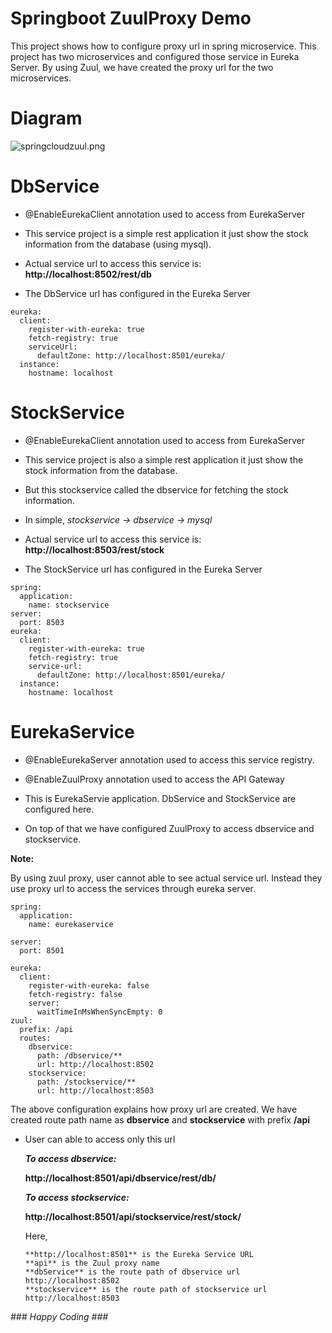 # Springboot ZuulProxy Demo #
This project shows how to configure proxy url in spring microservice. This project has two microservices and configured those service in Eureka Server.
By using Zuul, we have created the proxy url for the two microservices.

# Diagram #

![springcloudzuul.png](springcloudzuul)

# DbService #

* @EnableEurekaClient annotation used to access from EurekaServer

* This service project is a simple rest application it just show the stock information from the database (using mysql).

* Actual service url to access this service is: **http://localhost:8502/rest/db**

* The DbService url has configured in the Eureka Server

```
eureka:
  client:
    register-with-eureka: true
    fetch-registry: true
    serviceUrl:
      defaultZone: http://localhost:8501/eureka/
  instance:
    hostname: localhost
```

# StockService #

* @EnableEurekaClient annotation used to access from EurekaServer

* This service project is also a simple rest application it just show the stock information from the database.

* But this stockservice called the dbservice for fetching the stock information.

* In simple, _stockservice -> dbservice -> mysql_

* Actual service url to access this service is: **http://localhost:8503/rest/stock**

* The StockService url has configured in the Eureka Server

```
spring:
  application:
    name: stockservice
server:
  port: 8503
eureka:
  client:
    register-with-eureka: true
    fetch-registry: true
    service-url:
      defaultZone: http://localhost:8501/eureka/
  instance:
    hostname: localhost

```

# EurekaService #

* @EnableEurekaServer annotation used to access this service registry.

* @EnableZuulProxy annotation used to access the API Gateway

* This is EurekaServie application. DbService and StockService are configured here.

* On top of that we have configured ZuulProxy to access dbservice and stockservice.

**Note:**

By using zuul proxy, user cannot able to see actual service url. Instead they use proxy url to access the services through eureka server.

```
spring:
  application:
    name: eurekaservice

server:
  port: 8501

eureka:
  client:
    register-with-eureka: false
    fetch-registry: false
    server:
      waitTimeInMsWhenSyncEmpty: 0
zuul:
  prefix: /api
  routes:
    dbservice:
      path: /dbservice/**
      url: http://localhost:8502
    stockservice:
      path: /stockservice/**
      url: http://localhost:8503

```
The above configuration explains how proxy url are created. We have created route path name as **dbservice** and **stockservice** with prefix **/api**

* User can able to access only this url
    
    **_To access dbservice:_**
    
    **http://localhost:8501/api/dbservice/rest/db/**
    
    **_To access stockservice:_**
    
    **http://localhost:8501/api/stockservice/rest/stock/**
    
    Here,
    
      **http://localhost:8501** is the Eureka Service URL
      **api** is the Zuul proxy name
      **dbService** is the route path of dbservice url http://localhost:8502
      **stockservice** is the route path of stockservice url http://localhost:8503
      
_### Happy Coding ###_